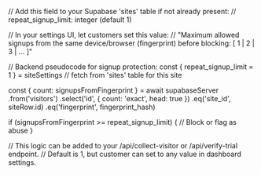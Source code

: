 // Add this field to your Supabase 'sites' table if not already present:
// repeat_signup_limit: integer (default 1)

// In your settings UI, let customers set this value:
// "Maximum allowed signups from the same device/browser (fingerprint) before blocking: [ 1 | 2 | 3 | ... ]"

// Backend pseudocode for signup protection:
const { repeat_signup_limit = 1 } = siteSettings // fetch from 'sites' table for this site

const { count: signupsFromFingerprint } = await supabaseServer
  .from('visitors')
  .select('id', { count: 'exact', head: true })
  .eq('site_id', siteRow.id)
  .eq('fingerprint', fingerprint_hash)

if (signupsFromFingerprint >= repeat_signup_limit) {
  // Block or flag as abuse
}

// This logic can be added to your /api/collect-visitor or /api/verify-trial endpoint.
// Default is 1, but customer can set to any value in dashboard settings.
